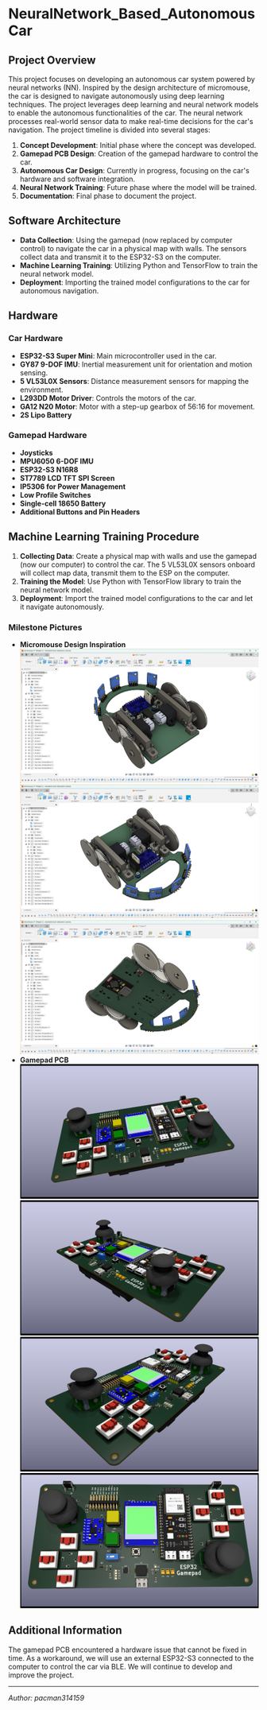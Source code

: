 # NeuralNetwork_Based_AutonomousCar

## Project Overview
This project focuses on developing an autonomous car system powered by neural networks (NN). Inspired by the design architecture of micromouse, the car is designed to navigate autonomously using deep learning techniques. The project leverages deep learning and neural network models to enable the autonomous functionalities of the car. The neural network processes real-world sensor data to make real-time decisions for the car's navigation. The project timeline is divided into several stages:
1. **Concept Development**: Initial phase where the concept was developed.
2. **Gamepad PCB Design**: Creation of the gamepad hardware to control the car.
3. **Autonomous Car Design**: Currently in progress, focusing on the car's hardware and software integration.
4. **Neural Network Training**: Future phase where the model will be trained.
5. **Documentation**: Final phase to document the project.

## Software Architecture
- **Data Collection**: Using the gamepad (now replaced by computer control) to navigate the car in a physical map with walls. The sensors collect data and transmit it to the ESP32-S3 on the computer.
- **Machine Learning Training**: Utilizing Python and TensorFlow to train the neural network model.
- **Deployment**: Importing the trained model configurations to the car for autonomous navigation.

## Hardware

### Car Hardware
- **ESP32-S3 Super Mini**: Main microcontroller used in the car.
- **GY87 9-DOF IMU**: Inertial measurement unit for orientation and motion sensing.
- **5 VL53L0X Sensors**: Distance measurement sensors for mapping the environment.
- **L293DD Motor Driver**: Controls the motors of the car.
- **GA12 N20 Motor**: Motor with a step-up gearbox of 56:16 for movement.
- **2S Lipo Battery**

### Gamepad Hardware
- **Joysticks**
- **MPU6050 6-DOF IMU**
- **ESP32-S3 N16R8**
- **ST7789 LCD TFT SPI Screen**
- **IP5306 for Power Management**
- **Low Profile Switches**
- **Single-cell 18650 Battery**
- **Additional Buttons and Pin Headers**

## Machine Learning Training Procedure
1. **Collecting Data**: Create a physical map with walls and use the gamepad (now our computer) to control the car. The 5 VL53L0X sensors onboard will collect map data, transmit them to the ESP on the computer.
2. **Training the Model**: Use Python with TensorFlow library to train the neural network model.
3. **Deployment**: Import the trained model configurations to the car and let it navigate autonomously.

### Milestone Pictures
- **Micromouse Design Inspiration**
  ![Micromouse 1](images/micromouse_1.png)
  ![Micromouse 2](images/micromouse_2.png)
  ![Micromouse 3](images/micromouse_3.png)
- **Gamepad PCB**
  ![Gamepad Pic 2](pcbs/esp_gamepad/pic2.png)
  ![Gamepad Pic 3](pcbs/esp_gamepad/pic3.png)
  ![Gamepad Pic 4](pcbs/esp_gamepad/pic4.png)
  ![Gamepad Pic 5](pcbs/esp_gamepad/pic5.png)

## Additional Information
The gamepad PCB encountered a hardware issue that cannot be fixed in time. As a workaround, we will use an external ESP32-S3 connected to the computer to control the car via BLE. We will continue to develop and improve the project.

---

*Author: pacman314159*
